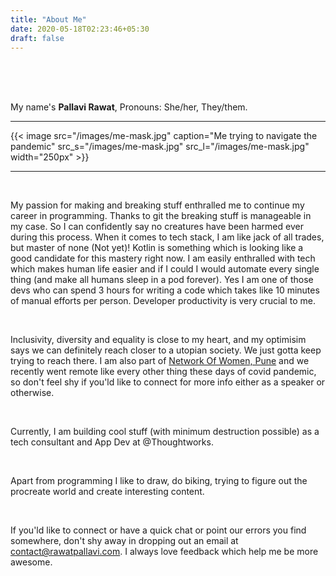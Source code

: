 ```yaml
---
title: "About Me"
date: 2020-05-18T02:23:46+05:30
draft: false
---
```

<br>
<br>
<br>

My name's **Pallavi Rawat**, Pronouns: She/her, They/them. 

---

{{< image src="/images/me-mask.jpg" caption="Me trying to navigate the pandemic" src_s="/images/me-mask.jpg" src_l="/images/me-mask.jpg" width="250px" >}}

---

<br>

My passion for making and breaking stuff enthralled me to continue my career in programming. Thanks to git the breaking stuff is manageable in my case. So I can confidently say no creatures have been harmed ever during this process.
When it comes to tech stack, I am like jack of all trades, but master of none (Not yet)! Kotlin is something which is looking like a good candidate for this mastery right now.
I am easily enthralled with tech which makes human life easier and if I could I would automate every single thing (and make all humans sleep in a pod forever). 
Yes I am one of those devs who can spend 3 hours for writing a code which takes like 10 minutes of manual efforts per person. Developer productivity is very crucial to me.

<br>

Inclusivity, diversity and equality is close to my heart, and my optimisim says we can definitely reach closer to a utopian society.
We just gotta keep trying to reach there. I am also part of [Network Of Women, Pune](https://twpune.github.io/NOW "Visit NOW homepage")
and we recently went remote like every other thing these days of covid pandemic, so don't feel shy if you'ld like to connect for more info either as a speaker or otherwise.

<br>

Currently, I am building cool stuff (with minimum destruction possible) as a tech consultant and App Dev at @Thoughtworks.

<br>

Apart from programming I like to draw, do biking, trying to figure out the procreate world and create interesting content. 

<br>

If you'ld like to connect or have a quick chat or point our errors you find somewhere, don't shy away in dropping out an email  at <contact@rawatpallavi.com>. I always love feedback which help me be more awesome.

<br>
